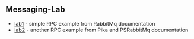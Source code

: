 ## Messaging-Lab

- [lab1](./lab1) - simple RPC example from RabbitMq documentation
- [lab2](./lab2) - another RPC example from Pika and PSRabbitMq documentation